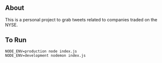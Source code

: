 ## About

This is a personal project to grab tweets related to companies traded on the NYSE.


## To Run
```
NODE_ENV=production node index.js
NODE_ENV=development nodemon index.js
```